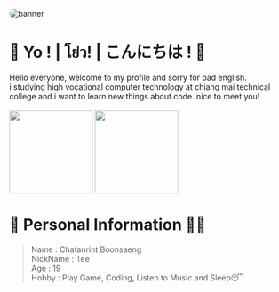 <a><img src="https://github.com/Z0TEExt/Z0TEExt/blob/main/background_github.gif" alt="banner" style="border-radius:20px;"></a>
# 👋 Yo ! | โย่ว! | こんにちは ! 👋
Hello everyone, welcome to my profile and sorry for bad english. <br />
i studying high vocational computer technology at chiang mai technical college and i want to learn new things about code. nice to meet you! <br />
<br />
<img height="150em" align="center" src="https://github-readme-stats.vercel.app/api?username=Z0TEExt&show_icons=true&bg_color=fff&title_color=505050&icon_color=505050&border_radius=20&hide_border=true" />
<img height="150em" align="center" src="https://github-readme-stats.vercel.app/api/top-langs/?username=Z0TEExt&layout=compact&title_color=505050&border_radius=20" />
# 🧒 Personal Information 🧑‍🎓
> Name : Chatanrint Boonsaeng <br />
> NickName : Tee <br />
> Age : 19 <br />
> Hobby : Play Game, Coding, Listen to Music and Sleep😴 <br />

